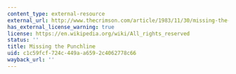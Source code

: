 ```yaml
---
content_type: external-resource
external_url: http://www.thecrimson.com/article/1983/11/30/missing-the-punch-line-pischeherzades-sister/
has_external_license_warning: true
license: https://en.wikipedia.org/wiki/All_rights_reserved
status: ''
title: Missing the Punchline
uid: c1c59fcf-724c-449a-a659-2c4062778c66
wayback_url: ''
---
```

